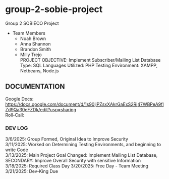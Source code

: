 # group-2-sobie-project
Group 2 SOBIECO Project
* Team Members
  - Noah Brown 
  - Anna Shannon
  - Brandon Smith
  - Milly Trejo  
PROJECT OBJECTIVE: Implement Subscriber/Mailing List Database
Type: SQL
Languages Utilized: PHP
Testing Environment: XAMPP, Netbeans, Node.js 


## DOCUMENTATION ##
Google Docs: https://docs.google.com/document/d/1s90jlPZsxXAkrGaExS2Rj47WBPeA9flZd9Qa30eFZDk/edit?usp=sharing  <br>
Roll-Call: 

### DEV LOG ###
3/6/2025: Group Formed, Original Idea to Improve Security <br>
3/11/2025: Worked on Determining Testing Environments, and beginning to write Code  
3/13/2025: Main Project Goal Changed: Implement Mailing List Database, SECONDARY: Improve Overall Security with sensitive Information
3/18/2025: Required Class Day
3/20/2025: Free Day - Team Meeting 
3/21/2025: Dev-King Due
